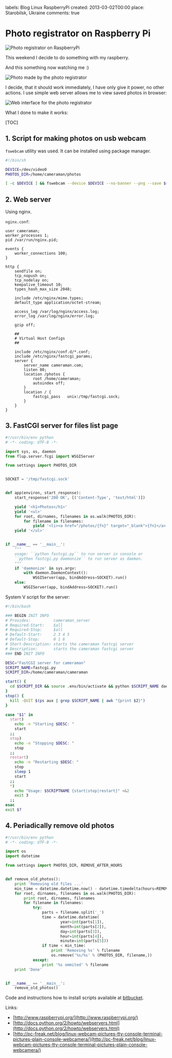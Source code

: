 labels: Blog
        Linux
        RaspberryPi
created: 2013-03-02T00:00
place: Starobilsk, Ukraine
comments: true

# Photo registrator on Raspberry Pi

![Photo registrator on RaspberryPi](raspberry1.jpg)

This weekend I decide to do something with my raspberry.

And this something now watching me :)

![Photo made by the photo registrator](raspberry2.png)

I decide, that it should work immediately, I have only give it power, no other actions. I use simple web server allows me to view saved photos in browser:

![Web interface for the photo registrator](raspberry3.png)

What I done to make it works:

[TOC]

## 1. Script for making photos on usb webcam

```fswebcam``` utility was used. It can be installed using package manager.
```bash
#!/bin/sh

DEVICE=/dev/video0
PHOTOS_DIR=/home/cameraman/photos

[ -c $DEVICE ] && fswebcam --device $DEVICE --no-banner --png --save ${PHOTOS_DIR}/photo_`eval date +%Y_%m_%d_%H_%M_%s`.png
```

## 2. Web server

Using nginx.

```nginx.conf```:
```nginx
user cameraman;
worker_processes 1;
pid /var/run/nginx.pid;

events {
    worker_connections 100;
}

http {
    sendfile on;
    tcp_nopush on;
    tcp_nodelay on;
    keepalive_timeout 10;
    types_hash_max_size 2048;

    include /etc/nginx/mime.types;
    default_type application/octet-stream;

    access_log /var/log/nginx/access.log;
    error_log /var/log/nginx/error.log;

    gzip off;

    ##
    # Virtual Host Configs
    ##

    include /etc/nginx/conf.d/*.conf;
    include /etc/nginx/fastcgi_params;
    server {
        server_name cameraman.com;
        listen 80;
        location /photos {
            root /home/cameraman;
            autoindex off;
        }
        location / {
            fastcgi_pass   unix:/tmp/fastcgi.sock;
        }
    }
}
```

## 3. FastCGI server for files list page

```python
#!/usr/bin/env python
# -*- coding: UTF-8 -*-

import sys, os, daemon
from flup.server.fcgi import WSGIServer

from settings import PHOTOS_DIR


SOCKET = '/tmp/fastcgi.sock'


def app(environ, start_response):
    start_response('200 OK', [('Content-Type', 'text/html')])

    yield '<h1>Photos</h1>'
    yield '<ul>'
    for root, dirnames, filenames in os.walk(PHOTOS_DIR):
        for filename in filenames:
            yield '<li><a href="/photos/{fn}" target="_blank">{fn}</a>'.format(fn=filename)
    yield '</ul>'


if __name__ == '__main__':
    """
    usage: ``python fastcgi.py`` to run server in console or
    ``python fastcgi.py daemonize`` to run server as daemon.
    """
    if 'daemonize' in sys.argv:
        with daemon.DaemonContext():
            WSGIServer(app, bindAddress=SOCKET).run()
    else:
        WSGIServer(app, bindAddress=SOCKET).run()
```

System V script for the server:

```bash
#!/bin/bash

### BEGIN INIT INFO
# Provides:          cameraman_server
# Required-Start:    $all
# Required-Stop:     $all
# Default-Start:     2 3 4 5
# Default-Stop:      0 1 6
# Short-Description: starts the cameraman fastcgi server
# Description:       starts the cameraman fastcgi server
### END INIT INFO

DESC="FastCGI server for cameraman"
SCRIPT_NAME=fastcgi.py
SCRIPT_DIR=/home/cameraman/cameraman

start() {
  cd $SCRIPT_DIR && source .env/bin/activate && python $SCRIPT_NAME daemonize
}
stop() {
  kill -QUIT $(ps aux | grep $SCRIPT_NAME | awk "{print $2}")
}

case "$1" in
  start)
    echo -n "Starting $DESC: "
    start
  ;;
  stop)
    echo -n "Stopping $DESC: "
    stop
  ;;
  restart)
    echo -n "Restarting $DESC: "
    stop
    sleep 1
    start
  ;;
  *)
    echo "Usage: $SCRIPTNAME {start|stop|restart}" >&2
    exit 3
  ;;
esac
exit $?
```

## 4. Periadically remove old photos

```python
#!/usr/bin/env python
# -*- coding: UTF-8 -*-

import os
import datetime

from settings import PHOTOS_DIR, REMOVE_AFTER_HOURS


def remove_old_photos():
    print 'Removing old files ...'
    min_time = datetime.datetime.now() - datetime.timedelta(hours=REMOVE_AFTER_HOURS)
    for root, dirnames, filenames in os.walk(PHOTOS_DIR):
        print root, dirnames, filenames
        for filename in filenames:
            try:
                parts = filename.split('_')
                time = datetime.datetime(
                        year=int(parts[1]),
                        month=int(parts[2]),
                        day=int(parts[3]),
                        hour=int(parts[4]),
                        minute=int(parts[5]))
                if time < min_time:
                    print 'Removing %s' % filename
                    os.remove('%s/%s' % (PHOTOS_DIR, filename,))
            except:
                print '%s ommited' % filename
    print 'Done'


if __name__ == '__main__':
    remove_old_photos()
```

Code and instructions how to install scripts available at [bitbucket](https://bitbucket.org/nanvel/cameraman/overview).

Links:

- [http://www.raspberrypi.org/](http://www.raspberrypi.org/)
- [http://docs.python.org/2/howto/webservers.html](http://docs.python.org/2/howto/webservers.html)
- [http://pc-freak.net/blog/linux-webcam-pictures-tty-console-terminal-pictures-plain-console-webcamera/](http://pc-freak.net/blog/linux-webcam-pictures-tty-console-terminal-pictures-plain-console-webcamera/)
